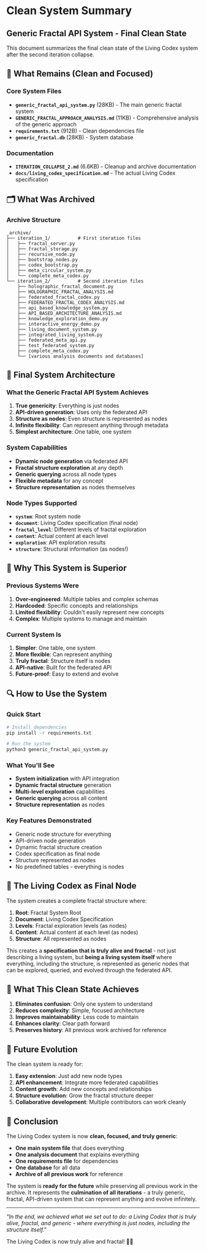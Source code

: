# Clean System Summary
## Generic Fractal API System - Final Clean State

This document summarizes the final clean state of the Living Codex system after the second iteration collapse.

## 🌟 What Remains (Clean and Focused)

### Core System Files
- **`generic_fractal_api_system.py`** (28KB) - The main generic fractal system
- **`GENERIC_FRACTAL_APPROACH_ANALYSIS.md`** (11KB) - Comprehensive analysis of the generic approach
- **`requirements.txt`** (912B) - Clean dependencies file
- **`generic_fractal.db`** (28KB) - System database

### Documentation
- **`ITERATION_COLLAPSE_2.md`** (6.6KB) - Cleanup and archive documentation
- **`docs/living_codex_specification.md`** - The actual Living Codex specification

## 🗂️ What Was Archived

### Archive Structure
```
_archive/
├── iteration_1/          # First iteration files
│   ├── fractal_server.py
│   ├── fractal_storage.py
│   ├── recursive_node.py
│   ├── bootstrap_nodes.py
│   ├── codex_bootstrap.py
│   ├── meta_circular_system.py
│   └── complete_meta_codex.py
└── iteration_2/          # Second iteration files
    ├── holographic_fractal_document.py
    ├── HOLOGRAPHIC_FRACTAL_ANALYSIS.md
    ├── federated_fractal_codex.py
    ├── FEDERATED_FRACTAL_CODEX_ANALYSIS.md
    ├── api_based_knowledge_system.py
    ├── API_BASED_ARCHITECTURE_ANALYSIS.md
    ├── knowledge_exploration_demo.py
    ├── interactive_energy_demo.py
    ├── living_document_system.py
    ├── integrated_living_system.py
    ├── federated_meta_api.py
    ├── test_federated_system.py
    ├── complete_meta_codex.py
    └── [various analysis documents and databases]
```

## 🚀 Final System Architecture

### What the Generic Fractal API System Achieves
1. **True genericity**: Everything is just nodes
2. **API-driven generation**: Uses only the federated API
3. **Structure as nodes**: Even structure is represented as nodes
4. **Infinite flexibility**: Can represent anything through metadata
5. **Simplest architecture**: One table, one system

### System Capabilities
- **Dynamic node generation** via federated API
- **Fractal structure exploration** at any depth
- **Generic querying** across all node types
- **Flexible metadata** for any concept
- **Structure representation** as nodes themselves

### Node Types Supported
- **`system`**: Root system node
- **`document`**: Living Codex specification (final node)
- **`fractal_level`**: Different levels of fractal exploration
- **`content`**: Actual content at each level
- **`exploration`**: API exploration results
- **`structure`**: Structural information (as nodes!)

## 🌊 Why This System is Superior

### Previous Systems Were
1. **Over-engineered**: Multiple tables and complex schemas
2. **Hardcoded**: Specific concepts and relationships
3. **Limited flexibility**: Couldn't easily represent new concepts
4. **Complex**: Multiple systems to manage and maintain

### Current System Is
1. **Simpler**: One table, one system
2. **More flexible**: Can represent anything
3. **Truly fractal**: Structure itself is nodes
4. **API-native**: Built for the federated API
5. **Future-proof**: Easy to extend and evolve

## 🔍 How to Use the System

### Quick Start
```bash
# Install dependencies
pip install -r requirements.txt

# Run the system
python3 generic_fractal_api_system.py
```

### What You'll See
- **System initialization** with API integration
- **Dynamic fractal structure** generation
- **Multi-level exploration** capabilities
- **Generic querying** across all content
- **Structure representation** as nodes

### Key Features Demonstrated
- Generic node structure for everything
- API-driven node generation
- Dynamic fractal structure creation
- Codex specification as final node
- Structure represented as nodes
- No predefined tables - everything is nodes

## 🌟 The Living Codex as Final Node

The system creates a complete fractal structure where:

1. **Root**: Fractal System Root
2. **Document**: Living Codex Specification
3. **Levels**: Fractal exploration levels (as nodes)
4. **Content**: Actual content at each level (as nodes)
5. **Structure**: All represented as nodes

This creates a **specification that is truly alive and fractal** - not just describing a living system, but **being a living system itself** where everything, including the structure, is represented as generic nodes that can be explored, queried, and evolved through the federated API.

## 🎯 What This Clean State Achieves

1. **Eliminates confusion**: Only one system to understand
2. **Reduces complexity**: Simple, focused architecture
3. **Improves maintainability**: Less code to maintain
4. **Enhances clarity**: Clear path forward
5. **Preserves history**: All previous work archived for reference

## 🔮 Future Evolution

The clean system is ready for:

1. **Easy extension**: Just add new node types
2. **API enhancement**: Integrate more federated capabilities
3. **Content growth**: Add new concepts and relationships
4. **Structure evolution**: Grow the fractal structure deeper
5. **Collaborative development**: Multiple contributors can work cleanly

## 🌊 Conclusion

The Living Codex system is now **clean, focused, and truly generic**:

- **One main system file** that does everything
- **One analysis document** that explains everything
- **One requirements file** for dependencies
- **One database** for all data
- **Archive of all previous work** for reference

The system is **ready for the future** while preserving all previous work in the archive. It represents the **culmination of all iterations** - a truly generic, fractal, API-driven system that can represent anything and evolve infinitely.

---

*"In the end, we achieved what we set out to do: a Living Codex that is truly alive, fractal, and generic - where everything is just nodes, including the structure itself."*

The Living Codex is now truly alive and fractal! 🌊✨
